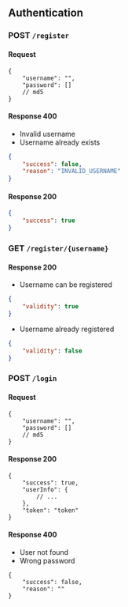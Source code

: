 ## Authentication

### POST `/register`

#### Request

```json5
{
    "username": "",
    "password": []
    // md5
}
```

#### Response 400

- Invalid username
- Username already exists

```json
{
    "success": false,
    "reason": "INVALID_USERNAME"
}
```

#### Response 200

```json
{
    "success": true
}
```

### GET `/register/{username}`

#### Response 200

- Username can be registered 

```json
{
    "validity": true
}
```

- Username already registered

```json
{
    "validity": false
}
```

### POST `/login`

#### Request

```json5
{
    "username": "",
    "password": []
    // md5
}
```

#### Response 200

```json5
{
    "success": true,
    "userInfo": {
        // ...
    },
    "token": "token"
}
```

#### Response 400

- User not found
- Wrong password

```json5
{
    "success": false,
    "reason": ""
}
```
